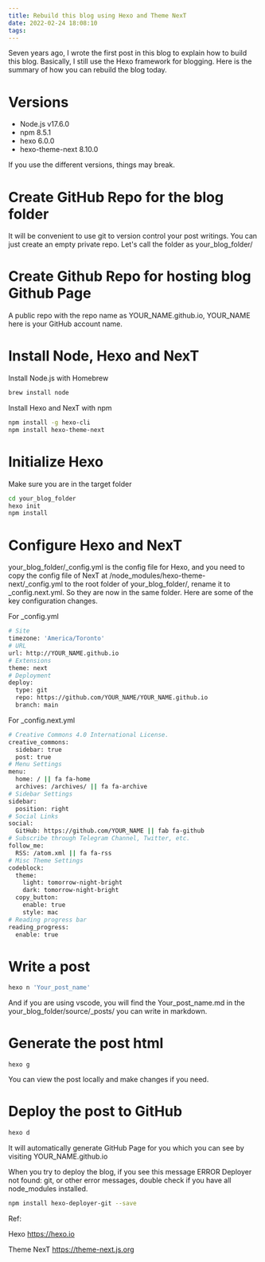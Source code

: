 ```yaml
---
title: Rebuild this blog using Hexo and Theme NexT
date: 2022-02-24 18:08:10
tags:
---
```

Seven years ago, I wrote the first post in this blog to explain how to build this blog. Basically, I still use the Hexo framework for blogging. Here is the summary of how you can rebuild the blog today.

# Versions
- Node.js v17.6.0
- npm 8.5.1
- hexo 6.0.0
- hexo-theme-next 8.10.0

If you use the different versions, things may break.

# Create GitHub Repo for the blog folder
It will be convenient to use git to version control your post writings. You can just create an empty private repo. Let's call the folder as your_blog_folder/

# Create Github Repo for hosting blog Github Page
A public repo with the repo name as YOUR_NAME.github.io, YOUR_NAME here is your GitHub account name.

# Install Node, Hexo and NexT
Install Node.js with Homebrew
```bash
brew install node
```
Install Hexo and NexT with npm
```bash
npm install -g hexo-cli
npm install hexo-theme-next
```
# Initialize Hexo
Make sure you are in the target folder
```bash
cd your_blog_folder
hexo init
npm install
```
# Configure Hexo and NexT
your_blog_folder/_config.yml is the config file for Hexo, and you need to copy the config file of NexT at /node_modules/hexo-theme-next/_config.yml to the root folder of your_blog_folder/, rename it to _config.next.yml. So they are now in the same folder. Here are some of the key configuration changes. 

For _config.yml
```bash
# Site
timezone: 'America/Toronto'
# URL
url: http://YOUR_NAME.github.io
# Extensions
theme: next
# Deployment
deploy:
  type: git
  repo: https://github.com/YOUR_NAME/YOUR_NAME.github.io
  branch: main
```
For _config.next.yml
```bash
# Creative Commons 4.0 International License.
creative_commons:
  sidebar: true
  post: true
# Menu Settings
menu:
  home: / || fa fa-home
  archives: /archives/ || fa fa-archive
# Sidebar Settings
sidebar:
  position: right
# Social Links
social:
  GitHub: https://github.com/YOUR_NAME || fab fa-github
# Subscribe through Telegram Channel, Twitter, etc.
follow_me:
  RSS: /atom.xml || fa fa-rss
# Misc Theme Settings
codeblock:
  theme:
    light: tomorrow-night-bright
    dark: tomorrow-night-bright
  copy_button:
    enable: true
    style: mac
# Reading progress bar
reading_progress:
  enable: true
```
# Write a post
```bash
hexo n 'Your_post_name'
```
And if you are using vscode, you will find the Your_post_name.md in the your_blog_folder/source/_posts/ you can write in markdown.
# Generate the post html
```
hexo g
```
You can view the post locally and make changes if you need.
# Deploy the post to GitHub
```bash
hexo d
```
It will automatically generate GitHub Page for you which you can see by visiting YOUR_NAME.github.io

When you try to deploy the blog, if you see this message ERROR Deployer not found: git, or other error messages, double check if you have all node_modules installed.
```bash
npm install hexo-deployer-git --save
```

Ref:

Hexo
https://hexo.io

Theme NexT
https://theme-next.js.org
